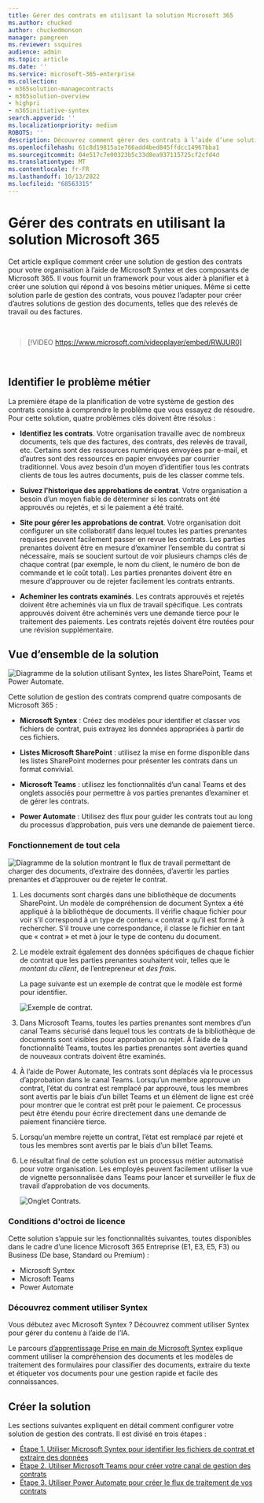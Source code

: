 ```yaml
---
title: Gérer des contrats en utilisant la solution Microsoft 365
ms.author: chucked
author: chuckedmonson
manager: pamgreen
ms.reviewer: ssquires
audience: admin
ms.topic: article
ms.date: ''
ms.service: microsoft-365-enterprise
ms.collection:
- m365solution-managecontracts
- m365solution-overview
- highpri
- m365initiative-syntex
search.appverid: ''
ms.localizationpriority: medium
ROBOTS: ''
description: Découvrez comment gérer des contrats à l’aide d’une solution Microsoft 365 de Microsoft Syntex, de listes SharePoint, de Microsoft Teams et de Power Automate.
ms.openlocfilehash: 61c8d19815a1e766add4bed845ffdcc14967bba1
ms.sourcegitcommit: 04e517c7e00323b5c33d8ea937115725cf2cfd4d
ms.translationtype: MT
ms.contentlocale: fr-FR
ms.lasthandoff: 10/13/2022
ms.locfileid: "68563315"
---
```

# <a name="manage-contracts-using-a-microsoft-365-solution"></a>Gérer des contrats en utilisant la solution Microsoft 365

Cet article explique comment créer une solution de gestion des contrats pour votre organisation à l’aide de Microsoft Syntex et des composants de Microsoft 365. Il vous fournit un framework pour vous aider à planifier et à créer une solution qui répond à vos besoins métier uniques. Même si cette solution parle de gestion des contrats, vous pouvez l’adapter pour créer d’autres solutions de gestion des documents, telles que des relevés de travail ou des factures.

</br>

> [!VIDEO https://www.microsoft.com/videoplayer/embed/RWJUR0]

</br>

## <a name="identify-the-business-problem"></a>Identifier le problème métier

La première étape de la planification de votre système de gestion des contrats consiste à comprendre le problème que vous essayez de résoudre. Pour cette solution, quatre problèmes clés doivent être résolus :

- **Identifiez les contrats**. Votre organisation travaille avec de nombreux documents, tels que des factures, des contrats, des relevés de travail, etc.  Certains sont des ressources numériques envoyées par e-mail, et d’autres sont des ressources en papier envoyées par courrier traditionnel. Vous avez besoin d’un moyen d’identifier tous les contrats clients de tous les autres documents, puis de les classer comme tels.

- **Suivez l’historique des approbations de contrat**. Votre organisation a besoin d’un moyen fiable de déterminer si les contrats ont été approuvés ou rejetés, et si le paiement a été traité. 

- **Site pour gérer les approbations de contrat**. Votre organisation doit configurer un site collaboratif dans lequel toutes les parties prenantes requises peuvent facilement passer en revue les contrats. Les parties prenantes doivent être en mesure d’examiner l’ensemble du contrat si nécessaire, mais se soucient surtout de voir plusieurs champs clés de chaque contrat (par exemple, le nom du client, le numéro de bon de commande et le coût total). Les parties prenantes doivent être en mesure d’approuver ou de rejeter facilement les contrats entrants.

- **Acheminer les contrats examinés**. Les contrats approuvés et rejetés doivent être acheminés via un flux de travail spécifique. Les contrats approuvés doivent être acheminés vers une demande tierce pour le traitement des paiements. Les contrats rejetés doivent être routées pour une révision supplémentaire.

## <a name="overview-of-the-solution"></a>Vue d’ensemble de la solution

  ![Diagramme de la solution utilisant Syntex, les listes SharePoint, Teams et Power Automate.](../media/content-understanding/syntex-solution-manage-contracts-setup-steps.png)

Cette solution de gestion des contrats comprend quatre composants de Microsoft 365 :

- **Microsoft Syntex** : Créez des modèles pour identifier et classer vos fichiers de contrat, puis extrayez les données appropriées à partir de ces fichiers.

- **Listes Microsoft SharePoint** : utilisez la mise en forme disponible dans les listes SharePoint modernes pour présenter les contrats dans un format convivial.

- **Microsoft Teams** : utilisez les fonctionnalités d’un canal Teams et des onglets associés pour permettre à vos parties prenantes d’examiner et de gérer les contrats.

- **Power Automate** : Utilisez des flux pour guider les contrats tout au long du processus d’approbation, puis vers une demande de paiement tierce.

### <a name="how-it-all-works"></a>Fonctionnement de tout cela

  ![Diagramme de la solution montrant le flux de travail permettant de charger des documents, d’extraire des données, d’avertir les parties prenantes et d’approuver ou de rejeter le contrat.](../media/content-understanding/syntex-solution-manage-contracts-overview.png)

1. Les documents sont chargés dans une bibliothèque de documents SharePoint. Un modèle de compréhension de document Syntex a été appliqué à la bibliothèque de documents. Il vérifie chaque fichier pour voir s’il correspond à un type de contenu « contrat » qu’il est formé à rechercher. S’il trouve une correspondance, il classe le fichier en tant que « contrat » et met à jour le type de contenu du document.

2. Le modèle extrait également des données spécifiques de chaque fichier de contrat que les parties prenantes souhaitent voir, telles que le *montant du client*, de l’entrepreneur et *des frais*. 

    La page suivante est un exemple de contrat que le modèle est formé pour identifier.

      ![Exemple de contrat.](../media/content-understanding/contract.png)

3. Dans Microsoft Teams, toutes les parties prenantes sont membres d’un canal Teams sécurisé dans lequel tous les contrats de la bibliothèque de documents sont visibles pour approbation ou rejet. À l’aide de la fonctionnalité Teams, toutes les parties prenantes sont averties quand de nouveaux contrats doivent être examinés.

4. À l’aide de Power Automate, les contrats sont déplacés via le processus d’approbation dans le canal Teams. Lorsqu’un membre approuve un contrat, l’état du contrat est remplacé par approuvé, tous les membres sont avertis par le biais d’un billet Teams et un élément de ligne est créé pour montrer que le contrat est prêt pour le paiement. Ce processus peut être étendu pour écrire directement dans une demande de paiement financière tierce.

5. Lorsqu’un membre rejette un contrat, l’état est remplacé par rejeté et tous les membres sont avertis par le biais d’un billet Teams.

6. Le résultat final de cette solution est un processus métier automatisé pour votre organisation. Les employés peuvent facilement utiliser la vue de vignette personnalisée dans Teams pour lancer et surveiller le flux de travail d’approbation de vos documents. 

     ![Onglet Contrats.](../media/content-understanding/tile-view.png)

### <a name="licensing-requirements"></a>Conditions d'octroi de licence

Cette solution s’appuie sur les fonctionnalités suivantes, toutes disponibles dans le cadre d’une licence Microsoft 365 Entreprise (E1, E3, E5, F3) ou Business (De base, Standard ou Premium) :

- Microsoft Syntex
- Microsoft Teams
- Power Automate

### <a name="learn-how-to-use-syntex"></a>Découvrez comment utiliser Syntex

Vous débutez avec Microsoft Syntex ? Découvrez comment utiliser Syntex pour gérer du contenu à l’aide de l’IA.

Le parcours [d’apprentissage Prise en main de Microsoft Syntex](/training/paths/syntex-get-started) explique comment utiliser la compréhension des documents et les modèles de traitement des formulaires pour classifier des documents, extraire du texte et étiqueter vos documents pour une gestion rapide et facile des connaissances.

## <a name="create-the-solution"></a>Créer la solution

Les sections suivantes expliquent en détail comment configurer votre solution de gestion des contrats. Il est divisé en trois étapes :

- [Étape 1. Utiliser Microsoft Syntex pour identifier les fichiers de contrat et extraire des données](solution-manage-contracts-step1.md)
- [Étape 2. Utiliser Microsoft Teams pour créer votre canal de gestion des contrats](solution-manage-contracts-step2.md)
- [Étape 3. Utiliser Power Automate pour créer le flux de traitement de vos contrats](solution-manage-contracts-step3.md)
